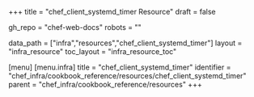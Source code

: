 +++
title = "chef_client_systemd_timer Resource"
draft = false

gh_repo = "chef-web-docs"
robots = ""

data_path = ["infra","resources","chef_client_systemd_timer"]
layout = "infra_resource"
toc_layout = "infra_resource_toc"


[menu]
  [menu.infra]
    title = "chef_client_systemd_timer"
    identifier = "chef_infra/cookbook_reference/resources/chef_client_systemd_timer"
    parent = "chef_infra/cookbook_reference/resources"
+++

<!-- The contents of this page are automatically generated from the chef_client_systemd_timer.yaml file in the data directory. -->
<!-- To suggest a change, edit the https://github.com/chef/chef/blob/master/lib/chef/resource/chef_client_systemd_timer.rb file
      and submit a pull request to the https://github.com/chef/chef repository. -->
